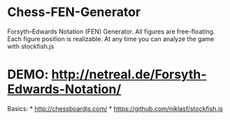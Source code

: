 # Chess-FEN-Generator
Forsyth–Edwards Notation (FEN) Generator. All figures are free-floating. Each figure position is realizable. At any time you can analyze the game with stockfish.js   

# DEMO: http://netreal.de/Forsyth-Edwards-Notation/


Basics: * http://chessboardjs.com/ * https://github.com/niklasf/stockfish.js